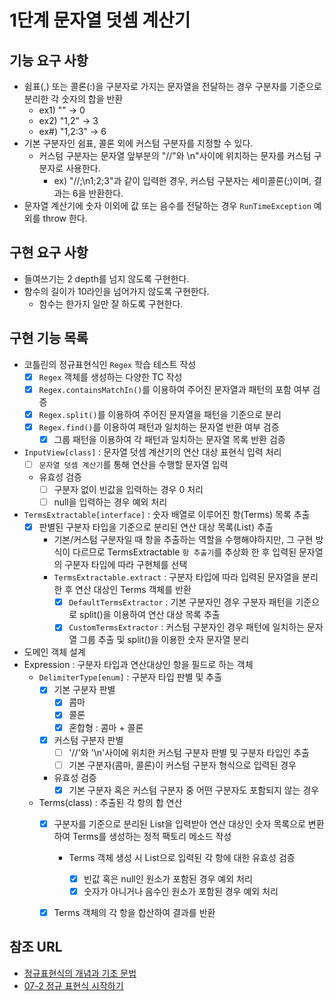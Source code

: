 1단계 문자열 덧셈 계산기
===

## 기능 요구 사항
* 쉼표(,) 또는 콜론(:)을 구분자로 가지는 문자열을 전달하는 경우 구분자를 기준으로 분리한 각 숫자의 합을 반환
  * ex1) "" -> 0
  * ex2) "1,2" -> 3
  * ex#) "1,2:3" -> 6
* 기본 구분자인 쉼표, 콜론 외에 커스텀 구분자를 지정할 수 있다.
  * 커스텀 구분자는 문자열 앞부분의 "//"와 \n"사이에 위치하는 문자를 커스텀 구분자로 사용한다.
    * ex) "//;\n1;2;3"과 같이 입력한 경우, 커스텀 구분자는 세미콜론(;)이며, 결과는 6을 반환한다.
* 문자열 계산기에 숫자 이외에 값 또는 음수를 전달하는 경우 `RunTimeException` 예외를 throw 한다.

## 구현 요구 사항
* 들여쓰기는 2 depth를 넘지 않도록 구현한다.
* 함수의 길이가 10라인을 넘어가지 않도록 구현한다.
  *  함수는 한가지 일만 잘 하도록 구현한다.

## 구현 기능 목록
* 코틀린의 정규표현식인 `Regex` 학습 테스트 작성
  * [x] `Regex` 객체를 생성하는 다양한 TC 작성
  * [x] `Regex.containsMatchIn()`를 이용하여 주어진 문자열과 패턴의 포함 여부 검증
  * [x] `Regex.split()`를 이용하여 주어진 문자열을 패턴을 기준으로 분리
  * [x] `Regex.find()`를 이용하여 패턴과 일치하는 문자열 반환 여부 검증
    * [x] 그룹 패턴을 이용하여 각 패턴과 일치하는 문자열 목록 반환 검증 

* `InputView[class]` : 문자열 덧셈 계산기의 연산 대상 표현식 입력 처리
  * [ ] `문자열 덧셈 계산기`를 통해 연산을 수행할 문자열 입력
  * 유효성 검증
    * [ ] 구분자 없이 빈값을 입력하는 경우 0 처리
    * [ ] null을 입력하는 경우 예외 처리

* `TermsExtractable[interface]` : 숫자 배열로 이루어진 항(Terms) 목록 추출
  * [x] 판별된 구분자 타입을 기준으로 분리된 연산 대상 목록(List<String>) 추출
    * 기본/커스텀 구분자일 때 항을 추출하는 역할을 수행해야하지만, 그 구현 방식이 다르므로 TermsExtractable `항 추출기`를 추상화 한 후 입력된 문자열의 구분자 타입에 따라 구현체를 선택   
    * `TermsExtractable.extract` : 구분자 타입에 따라 입력된 문자열을 분리한 후 연산 대상인 Terms 객체를 반환 
      * [x] `DefaultTermsExtractor` : 기본 구분자인 경우 구분자 패턴을 기준으로 split()을 이용하여 연산 대상 목록 추출
      * [x] `CustomTermsExtractor` : 커스텀 구분자인 경우 패턴에 일치하는 문자열 그룹 추출 및 split()을 이용한 숫자 문자열 분리

* 도메인 객체 설계
* Expression : 구분자 타입과 연산대상인 항을 필드로 하는 객체
  * `DelimiterType[enum]` : 구분자 타입 판별 및 추출
    * [x] 기본 구분자 판별
      * [x] 콤마
      * [x] 콜론
      * [x] 혼합형 : 콤마 + 콜론
    * [x] 커스텀 구분자 판별
      * [ ] '//'와 '\n'사이에 위치한 커스텀 구분자 판별 및 구분자 타입인 추출
      * [ ] 기본 구분자(콤마, 콜론)이 커스텀 구분자 형식으로 입력된 경우
    * 유효성 검증
      * [x] 기본 구분자 혹은 커스텀 구분자 중 어떤 구분자도 포함되지 않는 경우 
  * Terms(class) : 추출된 각 항의 합 연산
    * [x] 구분자를 기준으로 분리된 List<String>을 입력받아 연산 대상인 숫자 목록으로 변환하여 Terms를 생성하는 정적 팩토리 메소드 작성 
      * Terms 객체 생성 시 List<String>으로 입력된 각 항에 대한 유효성 검증
        * [x] 빈값 혹은 null인 원소가 포함된 경우 예외 처리
        * [x] 숫자가 아니거나 음수인 원소가 포함된 경우 예외 처리
    * [x] Terms 객체의 각 항을 합산하여 결과를 반환


## 참조 URL
- [정규표현식의 개념과 기초 문법](https://soooprmx.com/%EC%A0%95%EA%B7%9C%ED%91%9C%ED%98%84%EC%8B%9D%EC%9D%98-%EA%B0%9C%EB%85%90%EA%B3%BC-%EA%B8%B0%EC%B4%88-%EB%AC%B8%EB%B2%95/)
- [07-2 정규 표현식 시작하기](https://wikidocs.net/4308)
